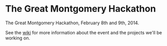 # The Great Montgomery Hackathon

The Great Montgomery Hackathon, February 8th and 9th, 2014.

See the [wiki](https://github.com/hackmontgomery/thegreatmontgomeryhackathon/wiki) for more information about the event and the projects we'll be working on.
